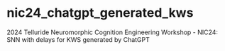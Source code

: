 # nic24_chatgpt_generated_kws
2024 Telluride Neuromorphic Cognition Engineering Workshop - NIC24: SNN with delays for KWS generated by ChatGPT
